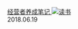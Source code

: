 <div class="card">
    <a href="books/20180619.md" style="display:block">
        经营者养成笔记
        <img src="http://hbfile.b0.upaiyun.com/img/home/banner/aaed10875ea0ffcbafc178091a348471bd2f3a46102d0d" class="card-img" alt="读书" />
        <a class="card-time">2018.06.19</a>
    </a>
</div>
